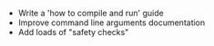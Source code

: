 - Write a 'how to compile and run' guide
- Improve command line arguments documentation
- Add loads of "safety checks"